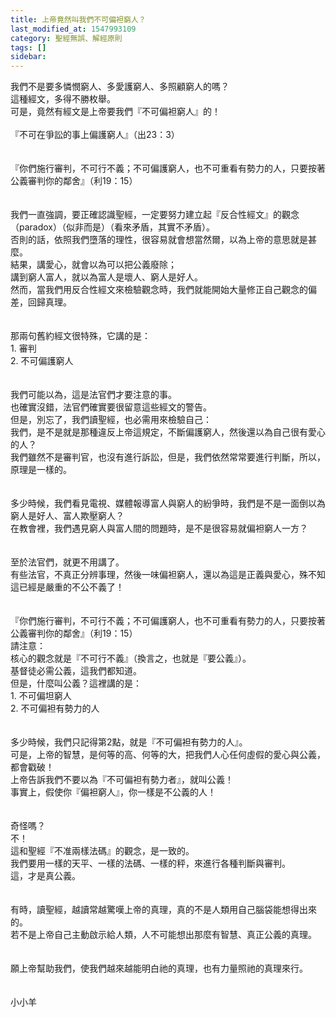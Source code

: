 ```yaml
---
title: 上帝竟然叫我們不可偏袒窮人？
last_modified_at: 1547993109
category: 聖經無誤、解經原則
tags: []
sidebar: 
---
```


<p>我們不是要多憐憫窮人、多愛護窮人、多照顧窮人的嗎？<br/>這種經文，多得不勝枚舉。<br/>可是，竟然有經文是上帝要我們『不可偏袒窮人』的！<br/><!--more--><br/>『不可在爭訟的事上偏護窮人』（出23：3）<br/><br/><br/>『你們施行審判，不可行不義；不可偏護窮人，也不可重看有勢力的人，只要按著公義審判你的鄰舍』（利19：15）<br/><br/><br/>我們一直強調，要正確認識聖經，一定要努力建立起『反合性經文』的觀念（paradox）（似非而是）（看來矛盾，其實不矛盾）。<br/>否則的話，依照我們墮落的理性，很容易就會想當然爾，以為上帝的意思就是甚麼。<br/>結果，講愛心，就會以為可以把公義廢除；<br/>講到窮人富人，就以為富人是壞人、窮人是好人。<br/>然而，當我們用反合性經文來檢驗觀念時，我們就能開始大量修正自己觀念的偏差，回歸真理。<br/><br/><br/>那兩句舊約經文很特殊，它講的是：<br/>1.	審判<br/>2.	不可偏護窮人<br/><br/><br/>我們可能以為，這是法官們才要注意的事。<br/>也確實沒錯，法官們確實要很留意這些經文的警告。<br/>但是，別忘了，我們讀聖經，也必需用來檢驗自己：<br/>我們，是不是就是那種違反上帝這規定，不斷偏護窮人，然後還以為自己很有愛心的人？<br/>我們雖然不是審判官，也沒有進行訴訟，但是，我們依然常常要進行判斷，所以，原理是一樣的。<br/><br/><br/>多少時候，我們看見電視、媒體報導富人與窮人的紛爭時，我們是不是一面倒以為窮人是好人、富人欺壓窮人？<br/>在教會裡，我們遇見窮人與富人間的問題時，是不是很容易就偏袒窮人一方？<br/><br/><br/>至於法官們，就更不用講了。<br/>有些法官，不真正分辨事理，然後一味偏袒窮人，還以為這是正義與愛心，殊不知這已經是嚴重的不公不義了！<br/><br/><br/>『你們施行審判，不可行不義；不可偏護窮人，也不可重看有勢力的人，只要按著公義審判你的鄰舍』（利19：15）<br/>請注意：<br/>核心的觀念就是『不可行不義』（換言之，也就是『要公義』）。<br/>基督徒必需公義，這我們都知道。<br/>但是，什麼叫公義？這裡講的是：<br/>1.	不可偏坦窮人<br/>2.	不可偏袒有勢力的人<br/><br/><br/>多少時候，我們只記得第2點，就是『不可偏袒有勢力的人』。<br/>可是，上帝的智慧，是何等的高、何等的大，把我們人心任何虛假的愛心與公義，都會戳破！<br/>上帝告訴我們不要以為『不可偏袒有勢力者』，就叫公義！<br/>事實上，假使你『偏袒窮人』，你一樣是不公義的人！<br/><br/><br/>奇怪嗎？<br/>不！<br/>這和聖經『不准兩樣法碼』的觀念，是一致的。<br/>我們要用一樣的天平、一樣的法碼、一樣的秤，來進行各種判斷與審判。<br/>這，才是真公義。<br/><br/><br/>有時，讀聖經，越讀常越驚嘆上帝的真理，真的不是人類用自己腦袋能想得出來的。<br/>若不是上帝自己主動啟示給人類，人不可能想出那麼有智慧、真正公義的真理。<br/><br/><br/>願上帝幫助我們，使我們越來越能明白祂的真理，也有力量照祂的真理來行。<br/><br/><br/>小小羊<br/></p>